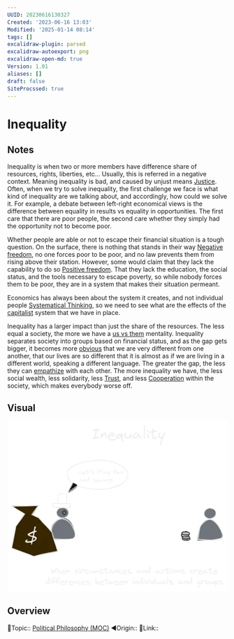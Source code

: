 ```yaml
---
UUID: 20230616130327
Created: '2023-06-16 13:03'
Modified: '2025-01-14 08:14'
tags: []
excalidraw-plugin: parsed
excalidraw-autoexport: png
excalidraw-open-md: true
Version: 1.01
aliases: []
draft: false
SiteProcssed: true
---
```


# Inequality

## Notes

Inequality is when two or more members have difference share of resources, rights, liberties, etc...
Usually, this is referred in a negative context. Meaning inequality is bad, and caused by unjust means [Justice](/notes/justice.md).
Often, when we try to solve inequality, the first challenge we face is what kind of inequality are we talking about, and accordingly, how could we solve it.
For example, a debate between left-right economical views is the difference between equality in results vs equality in opportunities. The first care that there are poor people, the second care whether they simply had the opportunity not to become poor.

Whether people are able or not to escape their financial situation is a tough question. On the surface, there is nothing that stands in their way [Negative freedom](/notes/negative-freedom.md), no one forces poor to be poor, and no law prevents them from rising above their station. However, some would claim that they lack the capability to do so [Positive freedom](/notes/positive-freedom.md). That they lack the education, the social status, and the tools necessary to escape poverty, so while nobody forces them to be poor, they are in a system that makes their situation permeant.

Economics has always been about the system it creates, and not individual people [Systematical Thinking](/notes/systematical-thinking.md), so we need to see what are the effects of the [capitalist](/notes/capitalism.md) system that we have in place.

Inequality has a larger impact than just the share of the resources. The less equal a society, the more we have a [us vs them](/notes/us-vs-them.md) mentality. Inequality separates society into groups based on financial status, and as the gap gets bigger, it becomes more [obvious](/notes/visibility.md) that we are very different from one another, that our lives are so different that it is almost as if we are living in a different world, speaking a different language. The greater the gap, the less they can [empathize](/notes/empathy.md) with each other. The more inequality we have, the less social wealth, less solidarity, less [Trust](/notes/trust.md), and less [Cooperation](/notes/cooperation.md) within the society, which makes everybody worse off.

## Visual

![Inequality.webp](/notes/inequality.webp)

## Overview
🔼Topic:: [Political Philosophy (MOC)](/mocs/political-philosophy-moc.md)
◀Origin::
🔗Link::

